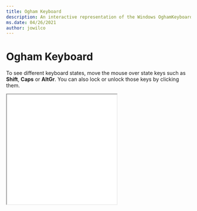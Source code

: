 ```yaml
---
title: Ogham Keyboard
description: An interactive representation of the Windows OghamKeyboard. To see different keyboard states, click or move the mouse over the state keys.
ms.date: 04/26/2021
author: jowilco
---
```


# Ogham Keyboard

To see different keyboard states, move the mouse over state keys such as **Shift**, **Caps** or **AltGr**. You can also lock or unlock those keys by clicking them.

<iframe src="kbdogham.html" height="300"></iframe>
